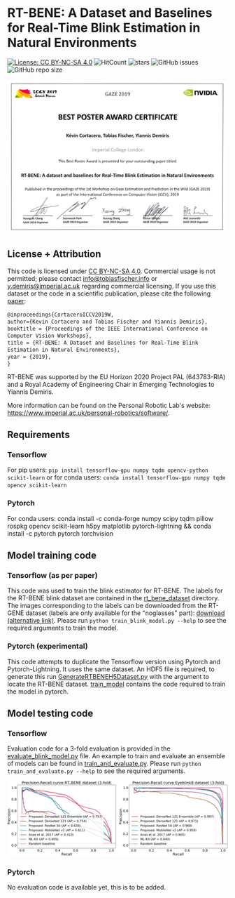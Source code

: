 # RT-BENE: A Dataset and Baselines for Real-Time Blink Estimation in Natural Environments
[![License: CC BY-NC-SA 4.0](https://img.shields.io/badge/License-CC%20BY--NC--SA%204.0-lightgrey.svg?style=flat-square)](https://creativecommons.org/licenses/by-nc-sa/4.0/)
![HitCount](http://hits.dwyl.io/Tobias-Fischer/rt_gene.svg)
![stars](https://img.shields.io/github/stars/Tobias-Fischer/rt_gene.svg?style=flat-square)
![GitHub issues](https://img.shields.io/github/issues/Tobias-Fischer/rt_gene.svg?style=flat-square)
![GitHub repo size](https://img.shields.io/github/repo-size/Tobias-Fischer/rt_gene.svg?style=flat-square)

![Best Poster Award](../assets/rt_bene_best_poster_award.png)


## License + Attribution
This code is licensed under [CC BY-NC-SA 4.0](https://creativecommons.org/licenses/by-nc-sa/4.0/). Commercial usage is not permitted; please contact <info@tobiasfischer.info> or <y.demiris@imperial.ac.uk> regarding commercial licensing. If you use this dataset or the code in a scientific publication, please cite the following [paper](http://openaccess.thecvf.com/content_ICCVW_2019/html/GAZE/Cortacero_RT-BENE_A_Dataset_and_Baselines_for_Real-Time_Blink_Estimation_in_ICCVW_2019_paper.html):

```
@inproceedings{CortaceroICCV2019W,
author={Kevin Cortacero and Tobias Fischer and Yiannis Demiris},
booktitle = {Proceedings of the IEEE International Conference on Computer Vision Workshops},
title = {RT-BENE: A Dataset and Baselines for Real-Time Blink Estimation in Natural Environments},
year = {2019},
}
```

RT-BENE was supported by the EU Horizon 2020 Project PAL (643783-RIA) and a Royal Academy of Engineering Chair in Emerging Technologies to Yiannis Demiris.

More information can be found on the Personal Robotic Lab's website: <https://www.imperial.ac.uk/personal-robotics/software/>.

## Requirements
### Tensorflow
For pip users: `pip install tensorflow-gpu numpy tqdm opencv-python scikit-learn` or for conda users: `conda install tensorflow-gpu numpy tqdm opencv scikit-learn`
### Pytorch
For conda users: conda install -c conda-forge numpy scipy tqdm pillow rospkg opencv scikit-learn h5py matplotlib pytorch-lightning && conda install -c pytorch pytorch torchvision

## Model training code
### Tensorflow (as per paper)
This code was used to train the blink estimator for RT-BENE. The labels for the RT-BENE blink dataset are contained in the [rt_bene_dataset](../rt_bene_dataset) directory. The images corresponding to the labels can be downloaded from the RT-GENE dataset (labels are only available for the "noglasses" part): [download](https://zenodo.org/record/2529036) [(alternative link)](https://goo.gl/tfUaDm). Please run `python train_blink_model.py --help` to see the required arguments to train the model.
### Pytorch (experimental)
This code attempts to duplicate the Tensorflow version using Pytorch and Pytorch-Lightning. It uses the same dataset. An HDF5 file is required, to generate this run [GenerateRTBENEH5Dataset.py](pytorch/util/GenerateRTBENEH5Dataset.py) with the argument to locate the RT-BENE dataset.
[train_model](pytorch/train_model.py) contains the code required to train the model in pytorch.


## Model testing code
### Tensorflow
Evaluation code for a 3-fold evaluation is provided in the [evaluate_blink_model.py](tensorflow/evaluate_blink_model.py) file. An example to train and evaluate an ensemble of models can be found in [train_and_evaluate.py](tensorflow/train_and_evaluate.py). Please run `python train_and_evaluate.py --help` to see the required arguments.

![Results](../assets/rt_bene_precision_recall.png)
### Pytorch
No evaluation code is available yet, this is to be added.
